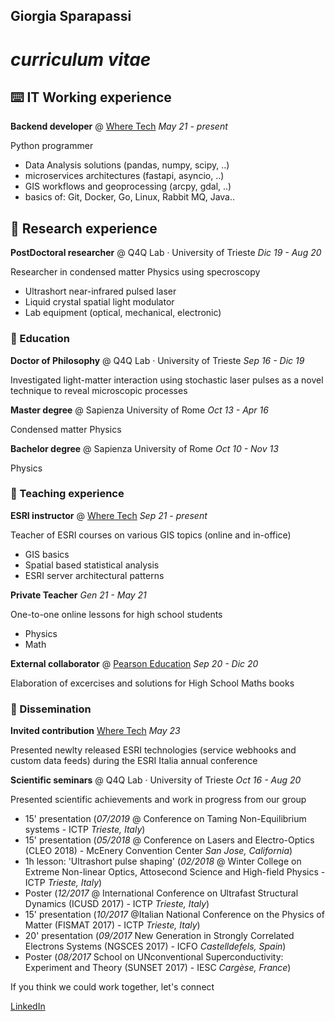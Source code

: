 ## Giorgia Sparapassi

# _curriculum vitae_


## ⌨️ IT Working experience


**Backend developer** @ [Where Tech](https://wheretech.it/) _May 21 - present_

Python programmer

- Data Analysis solutions (pandas, numpy, scipy, ..)
- microservices architectures (fastapi, asyncio, ..)
- GIS workflows and geoprocessing (arcpy, gdal, ..)
- basics of: Git, Docker, Go, Linux, Rabbit MQ, Java..


## 🔬 Research experience


**PostDoctoral researcher** @ Q4Q Lab · University of Trieste _Dic 19 - Aug 20_

Researcher in condensed matter Physics using specroscopy

- Ultrashort near-infrared pulsed laser
- Liquid crystal spatial light modulator
- Lab equipment (optical, mechanical, electronic)


### 📖 Education


**Doctor of Philosophy** @ Q4Q Lab · University of Trieste _Sep 16 - Dic 19_

Investigated light-matter interaction using stochastic laser pulses as a novel technique to reveal microscopic processes


**Master degree** @ Sapienza University of Rome _Oct 13 - Apr 16_

Condensed matter Physics


**Bachelor degree** @ Sapienza University of Rome _Oct 10 - Nov 13_

Physics


### 📝 Teaching experience


**ESRI instructor** @ [Where Tech](https://wheretech.it/) _Sep 21 - present_

Teacher of ESRI courses on various GIS topics (online and in-office)

- GIS basics
- Spatial based statistical analysis
- ESRI server architectural patterns


**Private Teacher** _Gen 21 - May 21_

One-to-one online lessons for high school students

- Physics
- Math


**External collaborator** @ [Pearson Education](https://plc.pearson.com/) _Sep 20 - Dic 20_

Elaboration of excercises and solutions for High School Maths books


### 🎤 Dissemination


**Invited contribution** [Where Tech](https://wheretech.it/) _May 23_

Presented newlty released ESRI technologies (service webhooks and custom data feeds) during the ESRI Italia annual conference


**Scientific seminars** @ Q4Q Lab · University of Trieste _Oct 16 - Aug 20_

Presented scientific achievements and work in progress from our group
- 15' presentation (_07/2019_ @ Conference on Taming Non-Equilibrium systems - ICTP _Trieste, Italy_)
- 15' presentation (_05/2018_ @ Conference on Lasers and Electro-Optics (CLEO 2018) - McEnery Convention Center _San Jose, California_)
- 1h lesson: 'Ultrashort pulse shaping' (_02/2018_ @ Winter College on Extreme Non-linear Optics, Attosecond Science and High-field Physics - ICTP _Trieste, Italy_)
- Poster (_12/2017_ @ International Conference on Ultrafast Structural Dynamics (ICUSD 2017) - ICTP _Trieste, Italy_)
- 15' presentation (_10/2017_ @Italian National Conference on the Physics of Matter (FISMAT 2017) - ICTP _Trieste, Italy_)
- 20' presentation (_09/2017_ New Generation in Strongly Correlated Electrons Systems (NGSCES 2017) - ICFO _Castelldefels, Spain_)
- Poster (_08/2017_ School on UNconventional Superconductivity: Experiment and Theory (SUNSET 2017) - IESC _Cargèse, France_)




If you think we could work together, let's connect

[LinkedIn](https://www.linkedin.com/in/giorgia-sparapassi/)
